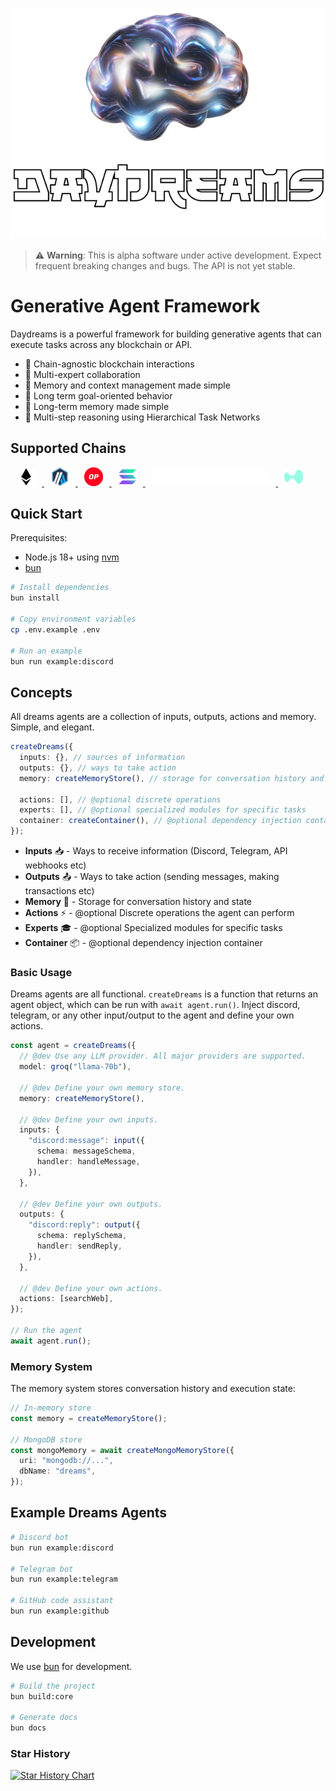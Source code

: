 <p align="center">
  <img src="./banner.png" alt="Daydreams">
</p>

> ⚠️ **Warning**: This is alpha software under active development. Expect
> frequent breaking changes and bugs. The API is not yet stable.

# Generative Agent Framework

Daydreams is a powerful framework for building generative agents that can
execute tasks across any blockchain or API.

- 🔗 Chain-agnostic blockchain interactions
- 👥 Multi-expert collaboration
- 🧠 Memory and context management made simple
- 🎯 Long term goal-oriented behavior
- 💾 Long-term memory made simple
- 🤔 Multi-step reasoning using Hierarchical Task Networks

## Supported Chains

<p> 
  <a href="#chain-support">
  <img src="./.github/eth-logo.svg" height="30" alt="Ethereum" style="margin: 0 10px;" />
  <img src="./.github/arbitrum-logo.svg" height="30" alt="Arbitrum" style="margin: 0 10px;" />
  <img src="./.github/optimism-logo.svg" height="30" alt="Optimism" style="margin: 0 10px;" />
  <img src="./.github/solana-logo.svg" height="30" alt="Hyperledger" style="margin: 0 10px;" />
  <img src="./.github/Starknet.svg" height="30" alt="StarkNet" style="margin: 0 10px;" />
  <img src="./.github/hl-logo.svg" height="30" alt="Hyperledger" style="margin: 0 10px;" />
  </a>
</p>

## Quick Start

Prerequisites:

- Node.js 18+ using [nvm](https://github.com/nvm-sh/nvm)
- [bun](https://bun.sh/)

```bash
# Install dependencies
bun install

# Copy environment variables
cp .env.example .env

# Run an example
bun run example:discord
```

## Concepts

All dreams agents are a collection of inputs, outputs, actions and memory.
Simple, and elegant.

```typescript
createDreams({
  inputs: {}, // sources of information
  outputs: {}, // ways to take action
  memory: createMemoryStore(), // storage for conversation history and state

  actions: [], // @optional discrete operations
  experts: [], // @optional specialized modules for specific tasks
  container: createContainer(), // @optional dependency injection container
});
```

- **Inputs** 📥 - Ways to receive information (Discord, Telegram, API webhooks
  etc)
- **Outputs** 📤 - Ways to take action (sending messages, making transactions
  etc)
- **Memory** 🧠 - Storage for conversation history and state
- **Actions** ⚡ - @optional Discrete operations the agent can perform
- **Experts** 🎓 - @optional Specialized modules for specific tasks
- **Container** 📦 - @optional dependency injection container

### Basic Usage

Dreams agents are all functional. `createDreams` is a function that returns an
agent object, which can be run with `await agent.run()`. Inject discord,
telegram, or any other input/output to the agent and define your own actions.

```typescript
const agent = createDreams({
  // @dev Use any LLM provider. All major providers are supported.
  model: groq("llama-70b"),

  // @dev Define your own memory store.
  memory: createMemoryStore(),

  // @dev Define your own inputs.
  inputs: {
    "discord:message": input({
      schema: messageSchema,
      handler: handleMessage,
    }),
  },

  // @dev Define your own outputs.
  outputs: {
    "discord:reply": output({
      schema: replySchema,
      handler: sendReply,
    }),
  },

  // @dev Define your own actions.
  actions: [searchWeb],
});

// Run the agent
await agent.run();
```

### Memory System

The memory system stores conversation history and execution state:

```typescript
// In-memory store
const memory = createMemoryStore();

// MongoDB store
const mongoMemory = await createMongoMemoryStore({
  uri: "mongodb://...",
  dbName: "dreams",
});
```

## Example Dreams Agents

```bash
# Discord bot
bun run example:discord

# Telegram bot
bun run example:telegram

# GitHub code assistant
bun run example:github
```

## Development

We use [bun](https://bun.sh/) for development.

```bash
# Build the project
bun build:core

# Generate docs
bun docs
```

### Star History

[![Star History Chart](https://api.star-history.com/svg?repos=daydreamsai/daydreams&type=Date)](https://star-history.com/#daydreamsai/daydreams&Date)
